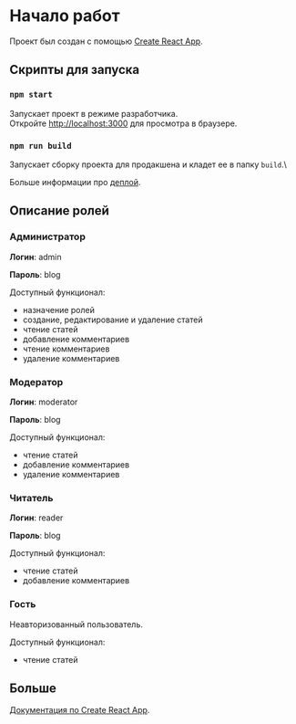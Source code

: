 # Начало работ

Проект был создан с помощью [Create React App](https://github.com/facebook/create-react-app).

## Скрипты для запуска

### `npm start`

Запускает проект в режиме разработчика. \
Откройте [http://localhost:3000](http://localhost:3000) для просмотра в браузере.

### `npm run build`

Запускает сборку проекта для продакшена и кладет ее в папку `build`.\

Больше информации про [деплой](https://facebook.github.io/create-react-app/docs/deployment).

## Описание ролей
### Администратор
__Логин__: admin

__Пароль__: blog

Доступный функционал:
* назначение ролей
* создание, редактирование и удаление статей
* чтение статей
* добавление комментариев
* чтение комментариев
* удаление комментариев

### Модератор
__Логин__: moderator

__Пароль__: blog

Доступный функционал:
* чтение статей
* добавление комментариев
* удаление комментариев

### Читатель
__Логин__: reader

__Пароль__: blog

Доступный функционал:
* чтение статей
* добавление комментариев

### Гость
Неавторизованный пользователь.

Доступный функционал:
* чтение статей


## Больше

[Документация по Create React App](https://facebook.github.io/create-react-app/docs/getting-started).

